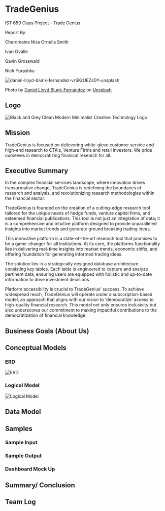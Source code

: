 # TradeGenius
IST 659 Class Project - Trade Genius

Report By:

Cheromaine Nisa Ornella Smith

Ivan Ovalle

Gavin Grosswald

Nick Yurashku

![daniel-lloyd-blunk-fernandez-vrSKrUEZsDY-unsplash](https://github.com/nyurashku/OpenAlphaResearch/assets/119478875/df05e211-65da-4677-8184-e3b5d7542617)

Photo by <a href="https://unsplash.com/@blunkorama?utm_content=creditCopyText&utm_medium=referral&utm_source=unsplash">Daniel Lloyd Blunk-Fernández</a> on <a href="https://unsplash.com/photos/grayscale-photo-of-statue-of-man-vrSKrUEZsDY?utm_content=creditCopyText&utm_medium=referral&utm_source=unsplash">Unsplash</a>

## Logo

![Black and Grey Clean Modern Minimalist Creative Technology Logo](https://github.com/nyurashku/TradeGenius/assets/119478875/4fb4a4d3-3ac8-4494-aa06-9cec8de18956)
  

## Mission

TradeGenius is focused on delievering white-glove customer service and high-end research to CTA's, Venture Firms and retail investors. We pride ourselves in democratizing finanical research for all.


## Executive Summary

In the complex financial services landscape, where innovation drives transormative change, TradeGenius is redefining the boundaries of research and analysis, and revolutionizing research methodologies within the financial sector.

TradeGenius is founded on the creation of a cutting-edge research tool tailored for the unique needs of hedge funds, venture capital firms, and esteemed financial publications. This tool is not just an integration of data; it is a comprehensive and intuitive platform designed to provide unparalleled insights into market trends and generate ground breaking trading ideas.

This innovative platform is a state-of-the-art research tool that promises to be a game-changer for all institutions. At its core, the platforms functionality lies in delivering real-time insights into market trends, economic shifts, and offering foundation for generating informed trading ideas.

The solution lies in a strategically designed database architecture consisting key tables. Each table is engineered to capture and analyze pertinent data, ensuring users are equipped with holistic and up-to-date information to drive investment decisions.

Platform accessibility is crucial to TradeGenius' success. To achieve widespread reach, TradeGenius will operate under a subscription-based model, an approach that aligns with our vision to 'democratize' access to high-quality financial research. This model not only ensures inclusivity but also underscores our commitment to making impactful contributions to the democratization of financial knowledge.


## Business Goals (About Us)

## Conceptual Models

### ERD

![ERD](https://github.com/nyurashku/TradeGenius/assets/119478875/5735c8ea-ddca-4de6-91bf-0754f05c2cf0)

### Logical Model

![Logical Model](https://github.com/nyurashku/TradeGenius/assets/119478875/1d56b061-956b-46db-b3cf-71f2d694d5f3)


## Data Model

## Samples

### Sample Input

### Sample Output

### Dashboard Mock Up

## Summary/ Conclusion

## Team Log

